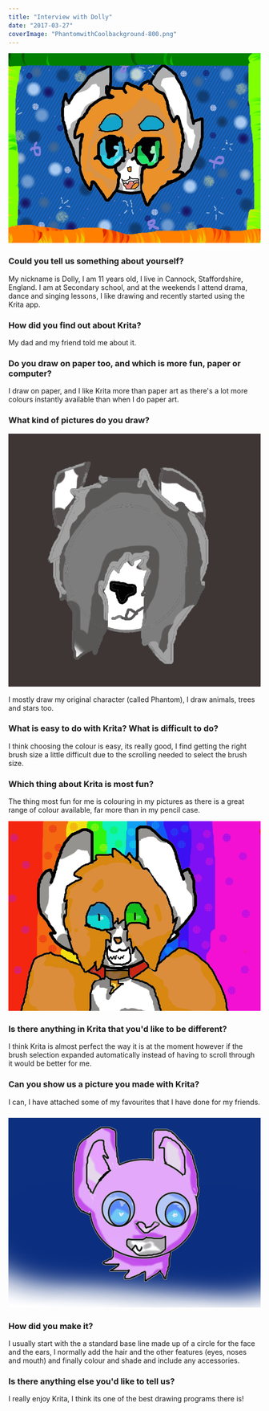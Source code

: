```yaml
---
title: "Interview with Dolly"
date: "2017-03-27"
coverImage: "PhantomwithCoolbackground-800.png"
---
```


![](images/PhantomwithCoolbackground-800.png)

### Could you tell us something about yourself?

My nickname is Dolly, I am 11 years old, I live in Cannock, Staffordshire, England. I am at Secondary school, and at the weekends I attend drama, dance and singing lessons, I like drawing and recently started using the Krita app.

### How did you find out about Krita?

My dad and my friend told me about it.

### Do you draw on paper too, and which is more fun, paper or computer?

I draw on paper, and I like Krita more than paper art as there's a lot more colours instantly available than when I do paper art.

### What kind of pictures do you draw?

![](images/CarmelTheLionGiftForBrownie-800.png)

I mostly draw my original character (called Phantom), I draw animals, trees and stars too.

### What is easy to do with Krita? What is difficult to do?

I think choosing the colour is easy, its really good, I find getting the right brush size a little difficult due to the scrolling needed to select the brush size.

### Which thing about Krita is most fun?

The thing most fun for me is colouring in my pictures as there is a great range of colour available, far more than in my pencil case.

![](images/ThisIsGood-800.png)

### Is there anything in Krita that you'd like to be different?

I think Krita is almost perfect the way it is at the moment however if the brush selection expanded automatically instead of having to scroll through it would be better for me.

### Can you show us a picture you made with Krita?

I can, I have attached some of my favourites that I have done for my friends.

### ![](images/ForQuack_aj-800.png)

### How did you make it?

I usually start with the a standard base line made up of a circle for the face and the ears, I normally add the hair and the other features (eyes, noses and mouth) and finally colour and shade and include any accessories.

### Is there anything else you'd like to tell us?

I really enjoy Krita, I think its one of the best drawing programs there is!
